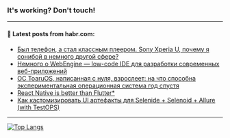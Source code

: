 ### It's working? Don't touch!

---
<!--
#### 🛠️ Technical stack:

![C++](https://img.shields.io/badge/C++-informational?logo=c%2B%2B&style=flat&logoColor=white&color=9C033A)
![Java](https://img.shields.io/badge/Java-informational?logo=java&style=flat&logoColor=white&color=007396)
![Kotlin](https://img.shields.io/badge/Kotlin-informational?logo=Kotlin&style=flat&logoColor=white&color=0095D5)
![JS](https://img.shields.io/badge/JS-informational?logo=javaScript&style=flat&logoColor=black&color=F7Df1E) <br>
![HTML5](https://img.shields.io/badge/HTML5-informational?logo=html5&style=flat&logoColor=white&color=E34F26)
![CSS3](https://img.shields.io/badge/CSS3-informational?logo=css3&style=flat&logoColor=white&color=157286)
![Sass](https://img.shields.io/badge/Saas-informational?logo=sass&style=flat&logoColor=white&color=hotpink)
![PHP](https://img.shields.io/badge/PHP-informational?logo=php&style=flat&logoColor=white&color=777BB4) <br>
![WebPAck](https://img.shields.io/badge/WebPack-informational?logo=webPack&style=flat&logoColor=white&color=FF6F00)
![Bootstrap](https://img.shields.io/badge/Bootstrap-informational?logo=Bootstrap&style=flat&logoColor=white&color=7952B3)
![MySQL](https://img.shields.io/badge/MySQL-informational?logo=MySQL&style=flat&logoColor=white&color=00f) <br>
![NodeJS](https://img.shields.io/badge/NodeJS-informational?logo=node.js&style=flat&logoColor=white&color=43853D)
![Spring](https://img.shields.io/badge/Spring-informational?logo=Spring&style=flat&logoColor=white&color=0A9EDC)
![Angular](https://img.shields.io/badge/Vue-informational?logo=vue.js&style=flat&logoColor=white&color=red)
![Git](https://img.shields.io/badge/Git-informational?logo=git&style=flat&logoColor=white&color=darkorange)

___
-->

#### 💬 Latest posts from habr.com:

<!-- BLOG-POST-LIST:START -->
- [Был телефон, а стал классным плеером. Sony Xperia U, почему я сонибой в немного другой сфере?](https://habr.com/ru/post/696242/?utm_source=habrahabr&utm_medium=rss&utm_campaign=696242)
- [Немного о WebEngine — low-code IDE для разработки современных веб-приложений](https://habr.com/ru/post/696186/?utm_source=habrahabr&utm_medium=rss&utm_campaign=696186)
- [ОС ToaruOS, написанная с нуля, взрослеет: на что способна экспериментальная операционная система год спустя](https://habr.com/ru/post/693124/?utm_source=habrahabr&utm_medium=rss&utm_campaign=693124)
- [React Native is better than Flutter*](https://habr.com/ru/post/696148/?utm_source=habrahabr&utm_medium=rss&utm_campaign=696148)
- [Как кастомизировать UI артефакты для Selenide + Selenoid + Allure &lpar;with TestOPS&rpar;](https://habr.com/ru/post/696140/?utm_source=habrahabr&utm_medium=rss&utm_campaign=696140)
<!-- BLOG-POST-LIST:END -->

---

[![Top Langs](https://github-readme-stats.vercel.app/api/top-langs/?username=zloylis&layout=compact&hide_border=true&theme=dracula)](https://github.com/zloylis)
